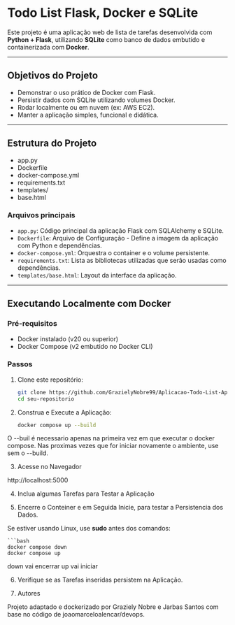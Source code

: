 # Todo List Flask, Docker e SQLite

Este projeto é uma aplicação web de lista de tarefas desenvolvida com **Python + Flask**, utilizando **SQLite** como banco de dados embutido e containerizada com **Docker**.

---

## Objetivos do Projeto

- Demonstrar o uso prático de Docker com Flask.
- Persistir dados com SQLite utilizando volumes Docker.
- Rodar localmente ou em nuvem (ex: AWS EC2).
- Manter a aplicação simples, funcional e didática.

---

## Estrutura do Projeto

 - app.py
 - Dockerfile
 - docker-compose.yml
 - requirements.txt
 - templates/
 - base.html


### Arquivos principais

- `app.py`: Código principal da aplicação Flask com SQLAlchemy e SQLite.
- `Dockerfile`: Arquivo de Configuração - Define a imagem da aplicação com Python e dependências.
- `docker-compose.yml`: Orquestra o container e o volume persistente.
- `requirements.txt`: Lista as bibliotecas utilizadas que serão usadas como dependências.
- `templates/base.html`: Layout da interface da aplicação.

---

## Executando Localmente com Docker

### Pré-requisitos

- Docker instalado (v20 ou superior)
- Docker Compose (v2 embutido no Docker CLI)

### Passos

1. Clone este repositório:

   ```bash
   git clone https://github.com/GrazielyNobre99/Aplicacao-Todo-List-App-com-Docker.git
   cd seu-repositorio

2. Construa e Execute a Aplicação:

    ```bash
    docker compose up --build

O --buil é necessario apenas na primeira vez em que executar o docker compose.
Nas proximas vezes que for iniciar novamente o ambiente, use sem o --build.

3. Acesse no Navegador

http://localhost:5000

4. Inclua algumas Tarefas para Testar a Aplicação

5. Encerre o Conteiner e em Seguida Inicie, para testar a Persistencia dos Dados.

Se estiver usando Linux, use **sudo** antes dos comandos:
    
    ```bash
    docker compose down
    docker compose up

down vai encerrar
up vai iniciar 

6. Verifique se as Tarefas inseridas persistem na Aplicação.

7. Autores

Projeto adaptado e dockerizado por Graziely Nobre e Jarbas Santos com base no código de joaomarceloalencar/devops.